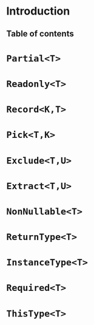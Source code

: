# Introduction
## Table of contents
# `Partial<T>`
# `Readonly<T>`
# `Record<K,T>`
# `Pick<T,K>`
# `Exclude<T,U>`
# `Extract<T,U>`
# `NonNullable<T>`
# `ReturnType<T>`
# `InstanceType<T>`
# `Required<T>`
# `ThisType<T>`